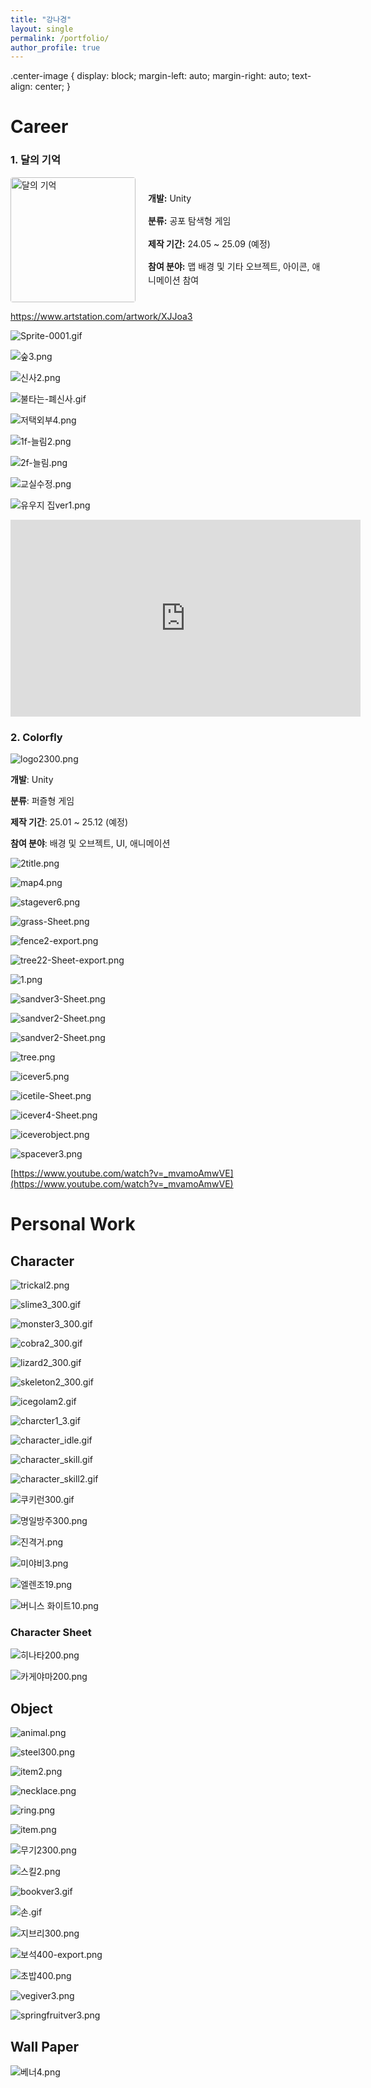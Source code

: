 ```yaml
---
title: "강나경"
layout: single
permalink: /portfolio/
author_profile: true
---
```


.center-image {
  display: block;
  margin-left: auto;
  margin-right: auto;
  text-align: center;
}

# Career

### 1. 달의 기억

<div style="display: flex; align-items: center; gap: 20px;">
  <!-- 왼쪽 이미지 -->
  <img src="/images/portfolio/4109015e-63ba-4a6d-9fa1-f54743cf8128.png" alt="달의 기억" style="width: 200px; border-radius: 4px;">

  <!-- 오른쪽 설명 -->
  <div style="font-size: 14px; line-height: 1.6;">
    <p><strong>개발:</strong> Unity</p>
    <p><strong>분류:</strong> 공포 탐색형 게임</p>
    <p><strong>제작 기간:</strong> 24.05 ~ 25.09 (예정)</p>
    <p><strong>참여 분야:</strong> 맵 배경 및 기타 오브젝트, 아이콘, 애니메이션 참여</p>
  </div>
</div>


https://www.artstation.com/artwork/XJJoa3

![Sprite-0001.gif](/images/portfolio/Sprite-0001.gif)

![숲3.png](/images/portfolio/%EC%88%B23.png)

![신사2.png](/images/portfolio/%EC%8B%A0%EC%82%AC2.png)

![불타는-폐신사.gif](/images/portfolio/%EB%B6%88%ED%83%80%EB%8A%94-%ED%8F%90%EC%8B%A0%EC%82%AC.gif)

![저택외부4.png](/images/portfolio/%EC%A0%80%ED%83%9D%EC%99%B8%EB%B6%804.png)

![1f-늘림2.png](/images/portfolio/1f-%EB%8A%98%EB%A6%BC2.png)

![2f-늘림.png](/images/portfolio/2f-%EB%8A%98%EB%A6%BC.png)

![교실수정.png](/images/portfolio/%EA%B5%90%EC%8B%A4%EC%88%98%EC%A0%95.png)

![유우지 집ver1.png](/images/portfolio/%EC%9C%A0%EC%9A%B0%EC%A7%80_%EC%A7%91ver1.png)

<iframe width="560" height="315"
  src="https://www.youtube.com/watch?v=VRJcguli5YE&feature=youtu.be](https://www.youtube.com/watch?v=VRJcguli5YE&feature=youtu.be"
  title="YouTube video player"
  frameborder="0"
  allow="accelerometer; autoplay; clipboard-write; encrypted-media; gyroscope; picture-in-picture"
  allowfullscreen>
</iframe>

### 2. Colorfly

![logo2300.png](/images/portfolio/logo2300.png)

**개발**: Unity

**분류**: 퍼즐형 게임

**제작 기간**: 25.01 ~ 25.12 (예정)

**참여 분야**: 배경 및 오브젝트, UI, 애니메이션

![2title.png](/images/portfolio/2title.png)

![map4.png](/images/portfolio/map4.png)

![stagever6.png](/images/portfolio/stagever6.png)

![grass-Sheet.png](/images/portfolio/grass-Sheet.png)

![fence2-export.png](/images/portfolio/fence2-export.png)

![tree22-Sheet-export.png](/images/portfolio/tree22-Sheet-export.png)

![1.png](/images/portfolio/1.png)

![sandver3-Sheet.png](/images/portfolio/sandver3-Sheet.png)

![sandver2-Sheet.png](/images/portfolio/sandver2-Sheet.png)

![sandver2-Sheet.png](/images/portfolio/sandver2-Sheet%201.png)

![tree.png](/images/portfolio/tree.png)

![icever5.png](/images/portfolio/icever5.png)

![icetile-Sheet.png](/images/portfolio/icetile-Sheet.png)

![icever4-Sheet.png](/images/portfolio/icever4-Sheet.png)

![iceverobject.png](/images/portfolio/iceverobject.png)

![spacever3.png](/images/portfolio/spacever3.png)

[https://www.youtube.com/watch?v=_mvamoAmwVE](https://www.youtube.com/watch?v=_mvamoAmwVE)

# Personal Work

## Character

![trickal2.png](/images/portfolio/trickal2.png)

![slime3_300.gif](/images/portfolio/slime3_300.gif)

![monster3_300.gif](/images/portfolio/monster3_300.gif)

![cobra2_300.gif](/images/portfolio/cobra2_300.gif)

![lizard2_300.gif](/images/portfolio/lizard2_300.gif)

![skeleton2_300.gif](/images/portfolio/skeleton2_300.gif)

![icegolam2.gif](/images/portfolio/icegolam2.gif)

![charcter1_3.gif](/images/portfolio/charcter1_3.gif)

![character_idle.gif](/images/portfolio/character_idle.gif)

![character_skill.gif](/images/portfolio/character_skill.gif)

![character_skill2.gif](/images/portfolio/character_skill2.gif)

![쿠키런300.gif](/images/portfolio/%EC%BF%A0%ED%82%A4%EB%9F%B0300.gif)

![명일방주300.png](/images/portfolio/%EB%AA%85%EC%9D%BC%EB%B0%A9%EC%A3%BC300.png)

![진격거.png](/images/portfolio/%EC%A7%84%EA%B2%A9%EA%B1%B0.png)

![미야비3.png](/images/portfolio/%EB%AF%B8%EC%95%BC%EB%B9%843.png)

![엘렌조19.png](/images/portfolio/%EC%97%98%EB%A0%8C%EC%A1%B019.png)

![버니스 화이트10.png](/images/portfolio/%EB%B2%84%EB%8B%88%EC%8A%A4_%ED%99%94%EC%9D%B4%ED%8A%B810.png)

### Character Sheet

![히나타200.png](/images/portfolio/%ED%9E%88%EB%82%98%ED%83%80200.png)

![카게야마200.png](/images/portfolio/%EC%B9%B4%EA%B2%8C%EC%95%BC%EB%A7%88200.png)

## Object

![animal.png](/images/portfolio/animal.png)

![steel300.png](/images/portfolio/steel300.png)

![item2.png](/images/portfolio/item2.png)

![necklace.png](/images/portfolio/necklace.png)

![ring.png](/images/portfolio/ring.png)

![item.png](/images/portfolio/item.png)

![무기2300.png](/images/portfolio/%EB%AC%B4%EA%B8%B02300.png)

![스킬2.png](/images/portfolio/%EC%8A%A4%ED%82%AC2.png)

![bookver3.gif](/images/portfolio/bookver3.gif)

![손.gif](/images/portfolio/%EC%86%90.gif)

![지브리300.png](/images/portfolio/%EC%A7%80%EB%B8%8C%EB%A6%AC300.png)

![보석400-export.png](/images/portfolio/%EB%B3%B4%EC%84%9D400-export.png)

![초밥400.png](/images/portfolio/%EC%B4%88%EB%B0%A5400.png)

![vegiver3.png](/images/portfolio/vegiver3.png)

![springfruitver3.png](/images/portfolio/springfruitver3.png)

## Wall Paper

![베너4.png](/images/portfolio/%EB%B2%A0%EB%84%884.png)
